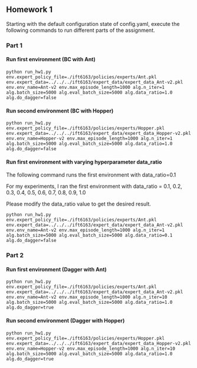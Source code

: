 ## Homework 1
Starting with the default configuration state of config.yaml, execute the following commands to run different parts of the assignment.

### Part 1

#### Run first environment (BC with Ant)
```
python run_hw1.py env.expert_policy_file=./ift6163/policies/experts/Ant.pkl env.expert_data=../../../ift6163/expert_data/expert_data_Ant-v2.pkl env.env_name=Ant-v2 env.max_episode_length=1000 alg.n_iter=1 alg.batch_size=5000 alg.eval_batch_size=5000 alg.data_ratio=1.0 alg.do_dagger=false
```

#### Run second environment (BC with Hopper)
```
python run_hw1.py env.expert_policy_file=./ift6163/policies/experts/Hopper.pkl env.expert_data=../../../ift6163/expert_data/expert_data_Hopper-v2.pkl env.env_name=Hopper-v2 env.max_episode_length=1000 alg.n_iter=1 alg.batch_size=5000 alg.eval_batch_size=5000 alg.data_ratio=1.0 alg.do_dagger=false
```

#### Run first environment with varying hyperparameter data_ratio
The following command runs the first environment with data_ratio=0.1

For my experiments, I ran the first environment with data_ratio = 0.1, 0.2, 0.3, 0.4, 0.5, 0.6, 0.7, 0.8, 0.9, 1.0

Please modify the data_ratio value to get the desired result.

```
python run_hw1.py env.expert_policy_file=./ift6163/policies/experts/Ant.pkl env.expert_data=../../../ift6163/expert_data/expert_data_Ant-v2.pkl env.env_name=Ant-v2 env.max_episode_length=1000 alg.n_iter=1 alg.batch_size=5000 alg.eval_batch_size=5000 alg.data_ratio=0.1 alg.do_dagger=false
```


### Part 2

#### Run first environment (Dagger with Ant)
```
python run_hw1.py env.expert_policy_file=./ift6163/policies/experts/Ant.pkl env.expert_data=../../../ift6163/expert_data/expert_data_Ant-v2.pkl env.env_name=Ant-v2 env.max_episode_length=1000 alg.n_iter=10 alg.batch_size=5000 alg.eval_batch_size=5000 alg.data_ratio=1.0 alg.do_dagger=true
```

#### Run second environment (Dagger with Hopper)

```
python run_hw1.py env.expert_policy_file=./ift6163/policies/experts/Hopper.pkl env.expert_data=../../../ift6163/expert_data/expert_data_Hopper-v2.pkl env.env_name=Hopper-v2 env.max_episode_length=1000 alg.n_iter=10 alg.batch_size=5000 alg.eval_batch_size=5000 alg.data_ratio=1.0 alg.do_dagger=true
```